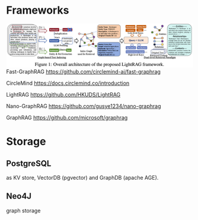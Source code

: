
# Frameworks
![alt text](image-3.png)
Fast-GraphRAG
https://github.com/circlemind-ai/fast-graphrag

CircleMind
https://docs.circlemind.co/introduction

LightRAG
https://github.com/HKUDS/LightRAG

Nano-GraphRAG
https://github.com/gusye1234/nano-graphrag

GraphRAG
https://github.com/microsoft/graphrag


# Storage

## PostgreSQL
 as KV store, VectorDB (pgvector) and GraphDB (apache AGE).


## Neo4J
graph storage





